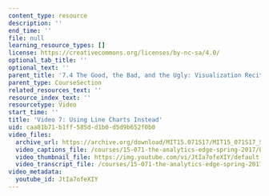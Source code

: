 ```yaml
---
content_type: resource
description: ''
end_time: ''
file: null
learning_resource_types: []
license: https://creativecommons.org/licenses/by-nc-sa/4.0/
optional_tab_title: ''
optional_text: ''
parent_title: '7.4 The Good, the Bad, and the Ugly: Visualization Recitation  (Recitation)'
parent_type: CourseSection
related_resources_text: ''
resource_index_text: ''
resourcetype: Video
start_time: ''
title: 'Video 7: Using Line Charts Instead'
uid: caa81b71-b1ff-585d-d1b0-d5d9b652f0b0
video_files:
  archive_url: https://archive.org/download/MIT15.071S17/MIT15_071S17_Session_7.4.08_300k.mp4
  video_captions_file: /courses/15-071-the-analytics-edge-spring-2017/bf3ffb22aa935b0598d8ee036a826425_JtIa7ofeXIY.vtt
  video_thumbnail_file: https://img.youtube.com/vi/JtIa7ofeXIY/default.jpg
  video_transcript_file: /courses/15-071-the-analytics-edge-spring-2017/3399ebbd565e8367afa2ef71c9bf9185_JtIa7ofeXIY.pdf
video_metadata:
  youtube_id: JtIa7ofeXIY
---
```

